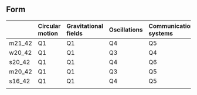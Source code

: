 Form
----

|        | Circular motion | Gravitational fields | Oscillations | Communications systems | Thermal physics | Ideal gas | Coulomb's law | Capacitance | Electrons | Magnetic fields | Charged particles | Electromagnetic induction | Alternating currents | Quantum physics | Nuclear physics | Medical imaging |
|:-------|:----------------|:---------------------|:-------------|:-----------------------|:----------------|:----------|:--------------|:------------|:----------|:----------------|:------------------|:--------------------------|:---------------------|:----------------|:----------------|:----------------|
| m21_42 | Q1              | Q1                   | Q4           | Q5                     | Q3              | Q2        | Q6            |             | Q7        | Q9              |                   | Q8                        | Q10                  |                 | Q12             | Q11             |
| w20_42 | Q1              | Q1                   | Q3           | Q4                     | Q2              | Q2        | Q5            | Q6          | Q8        | Q9              | Q10               | Q10                       |                      | Q11             | Q12             | Q7              |
| s20_42 | Q1              | Q1                   | Q4           | Q6                     | Q3              | Q2        | Q7            |             | Q8        | Q9              | Q9                | Q10                       | Q10                  | Q11             | Q12             | Q5              |
| m20_42 | Q1              | Q1                   | Q3           | Q5                     | Q2              | Q2        | Q6            |             | Q7        | Q8              |                   |                           | Q9                   | Q10             | Q12             | Q4,Q11          |
| s16_42 | Q1              | Q1                   | Q4           | Q5                     | Q3              | Q2        | Q6            | Q7          | Q8        | Q9              |                   | Q10                       | Q11                  |                 | Q13             | Q12             |
|        |                 |                      |              |                        |                 |           |               |             |           |                 |                   |                           |                      |                 |                 |                 |


